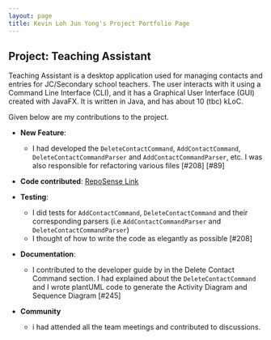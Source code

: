```yaml
---
layout: page
title: Kevin Loh Jun Yong's Project Portfolio Page
---
```


## Project: Teaching Assistant

Teaching Assistant is a desktop application used for managing contacts and entries for JC/Secondary school teachers.
The user interacts with it using a Command Line Interface (CLI), and it has a Graphical User Interface (GUI) created
with JavaFX. It is written in Java, and has about 10 (tbc) kLoC.

Given below are my contributions to the project.
* **New Feature**:
   * I had developed the `DeleteContactCommand`, `AddContactCommand`,
     `DeleteContactCommandParser` and `AddContactCommandParser`, etc. I was
     also responsible for refactoring various files [\#208] [\#89]


* **Code contributed**: [RepoSense Link](https://nus-cs2103-ay2021s2.github.io/tp-dashboard/?search=&sort=groupTitle&sortWithin=title&since=&timeframe=commit&mergegroup=&groupSelect=groupByRepos&breakdown=false&tabOpen=true&tabType=authorship&tabAuthor=KevinLohJunYong&tabRepo=AY2021S2-CS2103T-W13-4%2Ftp%5Bmaster%5D&authorshipIsMergeGroup=false&authorshipFileTypes=docs~functional-code~test-code&authorshipIsBinaryFileTypeChecked=false)


* **Testing**:
    
    * I did tests for `AddContactCommand`, `DeleteContactCommand`
       and their corresponding parsers (i.e `AddContactCommandParser` and
       `DeleteContactCommandParser`)
    * I thought of how to write the code as elegantly as possible [\#208]
  
* **Documentation**:
  
   * I contributed to the developer guide by in the Delete Contact Command section.
     I had explained about the `DeleteContactCommand` and I 
     wrote plantUML code to generate the Activity Diagram and Sequence Diagram [\#245]

*  **Community**
    
   * i had attended all the team meetings and contributed to discussions.
   
